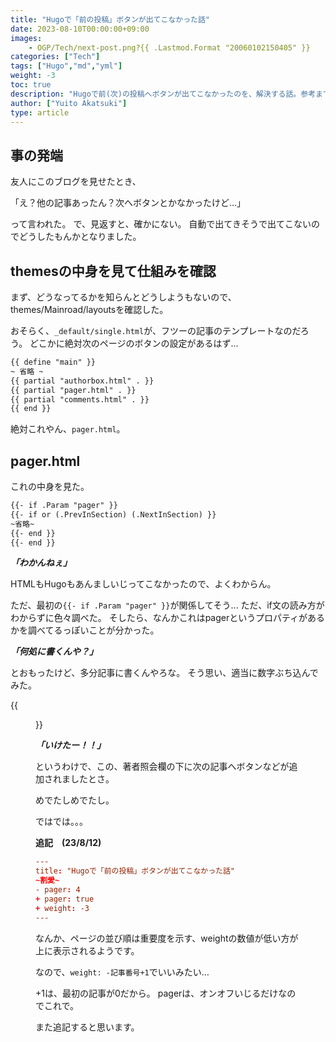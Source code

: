 ```yaml
---
title: "Hugoで「前の投稿」ボタンが出てこなかった話"
date: 2023-08-10T00:00:00+09:00
images: 
    - OGP/Tech/next-post.png?{{ .Lastmod.Format "20060102150405" }}
categories: ["Tech"]
tags: ["Hugo","md","yml"]
weight: -3
toc: true
description: "Hugoで前(次)の投稿へボタンが出てこなかったのを、解決する話。参考までに..."
author: ["Yuito Akatsuki"]
type: article
---
```

## 事の発端
友人にこのブログを見せたとき、

「え？他の記事あったん？次へボタンとかなかったけど...」

って言われた。
で、見返すと、確かにない。
自動で出てきそうで出てこないのでどうしたもんかとなりました。

## themesの中身を見て仕組みを確認
まず、どうなってるかを知らんとどうしようもないので、themes/Mainroad/layoutsを確認した。

おそらく、`_default/single.html`が、フツーの記事のテンプレートなのだろう。
どこかに絶対次のページのボタンの設定があるはず...

```md
{{ define "main" }}
~ 省略 ~
{{ partial "authorbox.html" . }}
{{ partial "pager.html" . }}
{{ partial "comments.html" . }}
{{ end }}
```

絶対これやん、`pager.html`。

## pager.html
これの中身を見た。

```html
{{- if .Param "pager" }}
{{- if or (.PrevInSection) (.NextInSection) }}
~省略~
{{- end }}
{{- end }}
```


***「わかんねぇ」***

HTMLもHugoもあんましいじってこなかったので、よくわからん。

ただ、最初の`{{- if .Param "pager" }}`が関係してそう...
ただ、if文の読み方がわからずに色々調べた。
そしたら、なんかこれはpagerというプロパティがあるかを調べてるっぽいことが分かった。

***「何処に書くんや？」***

とおもったけど、多分記事に書くんやろな。
そう思い、適当に数字ぶち込んでみた。

{{<figure src="./1.webp" alt="突如現れた「次の記事へ」ボタン" width="75%">}}

***「いけたー！！」***

というわけで、この、著者照会欄の下に次の記事へボタンなどが追加されましたとさ。

めでたしめでたし。

ではでは。。。

**追記　(23/8/12)**
```toml
---
title: "Hugoで「前の投稿」ボタンが出てこなかった話"
~割愛~
- pager: 4
+ pager: true
+ weight: -3
---
```
なんか、ページの並び順は重要度を示す、weightの数値が低い方が上に表示されるようです。

なので、`weight: -記事番号+1`でいいみたい…

+1は、最初の記事が0だから。
pagerは、オンオフいじるだけなのでこれで。

また追記すると思います。

